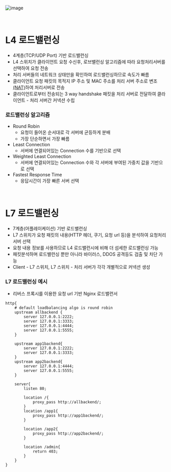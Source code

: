 ![image](https://user-images.githubusercontent.com/48702893/114559714-fbec3e80-9ca6-11eb-97ea-08b1b61f0cf5.png)

<br>

# L4 로드밸런싱
* 4계층(TCP/UDP Port) 기반 로드밸런싱
* L4 스위치가 클라이언트 요청 수신후, 로브밸런싱 알고리즘에 따라 요청처리서버를 선택하여 요청 전송
* 처리 서버들의 네트워크 상태만을 확인하여 로드밸런싱하므로 속도가 빠름 
* 클라이언트 요청 패킷의 목적지 IP 주소 및 MAC 주소를 처리 서버 주소로 변조[(NAT)](https://github.com/JisooOh94/study/blob/master/%EC%9D%98%EC%8B%9D%EC%9D%98%ED%9D%90%EB%A6%84/%5B%EB%84%A4%ED%8A%B8%EC%9B%8C%ED%81%AC%5D%20VIP%20%EC%99%80%20L4%20%EC%8A%A4%EC%9C%84%EC%B9%98.md#natnetwork-address-translation)하여 처리서버로 전송
* 클라이언트로부터 전송되는 3 way handshake 패킷을 처리 서버로 전달하여 클라이언트 - 처리 서버간 커넥션 수립

### 로드밸런싱 알고리즘
* Round Robin
	* 요청이 들어온 순서대로 각 서버에 균등하게 분배
	* 가장 단순하면서 가장 빠름
* Least Connection
	* 서버에 연결되어있는 Connection 수를 기반으로 선택
* Weighted Least Connection
	* 서버에 연결되어있는 Connection 수와 각 서버에 부여된 가중치 값을 기반으로 선택
* Fastest Response Time
	* 응답시간이 가장 빠른 서버 선택

<br>

# L7 로드밸런싱
* 7계층(어플레이케이션) 기반 로드밸런싱
* L7 스위치가 요청 패킷의 내용(HTTP 헤더, 쿠기, 요청 url 등)을 분석하여 요청처리서버 선택
* 요청 내용 정보를 사용하므로 L4 로드밸런시에 비해 더 섬세한 로드밸런싱 가능
* 패킷분석하며 로드밸런싱 뿐만 아니라 바이러스, DDOS 공격등도 검출 및 차단 가능
* Client - L7 스위치, L7 스위치 - 처리 서버가 각각 개별적으로 커넥션 생성
 
### L7 로드밸런싱 예시
* 리버스 프록시를 이용한 요청 url 기반 Nginx 로드밸런서
```
http{
	# default loadbalancing algo is round robin
	upstream allbackend {
		server 127.0.0.1:2222;
		server 127.0.0.1:3333;
		server 127.0.0.1:4444;
		server 127.0.0.1:5555;
	}

	upstream app1backend{
	    server 127.0.0.1:2222;
	    server 127.0.0.1:3333;
	}
	upstream app2backend{
	    server 127.0.0.1:4444;
	    server 127.0.0.1:5555;
  	}

	server{
   		listen 80;
		
		location /{
			proxy_pass http://allbackend/;
		}
		location /app1{
			proxy_pass http://app1backend/;
		}

		location /app2{
		    proxy_pass http://app2backend/;
		}	

		location /admin{
			return 403;
		}
	}
}
```